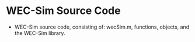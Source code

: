 # WEC-Sim Source Code
* WEC-Sim source code, consisting of: wecSim.m, functions, objects, and the WEC-Sim library.
